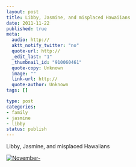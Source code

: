 ```yaml
--- 
layout: post
title: Libby, Jasmine, and misplaced Hawaiians
date: 2011-11-22
published: true
meta: 
  audio: http://
  aktt_notify_twitter: "no"
  quote-url: http://
  _edit_last: "1"
  _thumbnail_id: "910060461"
  quote-copy: Unknown
  image: ""
  link-url: http://
  quote-author: Unknown
tags: []

type: post
categories: 
- family
- jasmine
- libby
status: publish
---
```

Libby, Jasmine, and misplaced Hawaiians

[![](http://media.eick.us/2011/11/November--500x333.jpg "November-")](http://media.eick.us/2011/11/November-.jpg)
